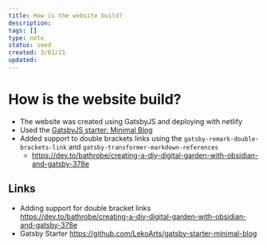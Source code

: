 ```yaml
---
title: How is the website build?
description:
tags: []
type: note
status: seed
created: 3/01/21
updated:
---
```


# How is the website build?

- The website was created using GatsbyJS and deploying with netlify
- Used the [GatsbyJS starter: Minimal Blog](https://github.com/LekoArts/gatsby-starter-minimal-blog)
- Added support to double brackets links using the `gatsby-remark-double-brackets-link` and `gatsby-transformer-markdown-references`
  - https://dev.to/bathrobe/creating-a-diy-digital-garden-with-obsidian-and-gatsby-378e

## Links

- Adding support for double bracket links https://dev.to/bathrobe/creating-a-diy-digital-garden-with-obsidian-and-gatsby-378e
- Gatsby Starter https://github.com/LekoArts/gatsby-starter-minimal-blog
